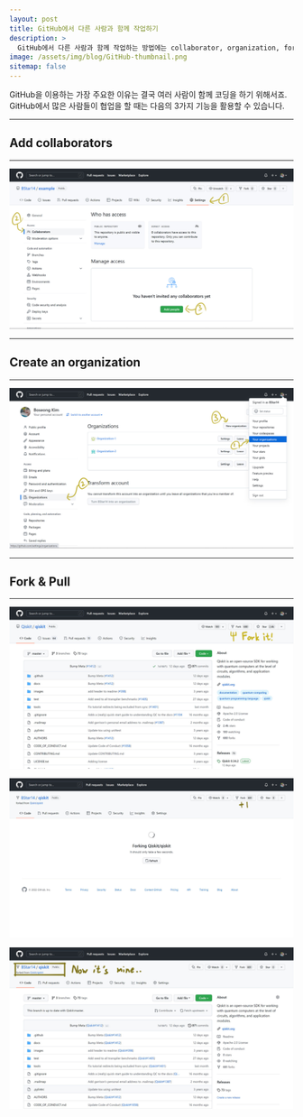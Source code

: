 ```yaml
---
layout: post
title: GitHub에서 다른 사람과 함께 작업하기
description: >
  GitHub에서 다른 사람과 함께 작업하는 방법에는 collaborator, organization, fork & pull 방법이 있습니다.
image: /assets/img/blog/GitHub-thumbnail.png
sitemap: false
---
```


GitHub을 이용하는 가장 주요한 이유는 결국 여러 사람이 함께 코딩을 하기 위해서죠.  
GitHub에서 많은 사람들이 협업을 할 때는 다음의 3가지 기능을 활용할 수 있습니다.

---
## Add collaborators
---

![](/assets/img/blog/2022-03-24-how-to-collaborate-with-others-on-github-01.jpg)

---
## Create an organization
---

![](/assets/img/blog/2022-03-24-how-to-collaborate-with-others-on-github-02.jpg)

---
## Fork & Pull
---

![](/assets/img/blog/2022-03-24-how-to-collaborate-with-others-on-github-03.jpg)

![](/assets/img/blog/2022-03-24-how-to-collaborate-with-others-on-github-04.jpg)

![](/assets/img/blog/2022-03-24-how-to-collaborate-with-others-on-github-05.jpg)

